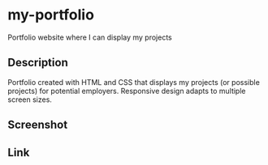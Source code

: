 # my-portfolio
Portfolio website where I can display my projects

## Description
Portfolio created with HTML and CSS that displays my projects (or possible projects) for potential employers. Responsive design adapts to multiple screen sizes. 

## Screenshot

## Link
